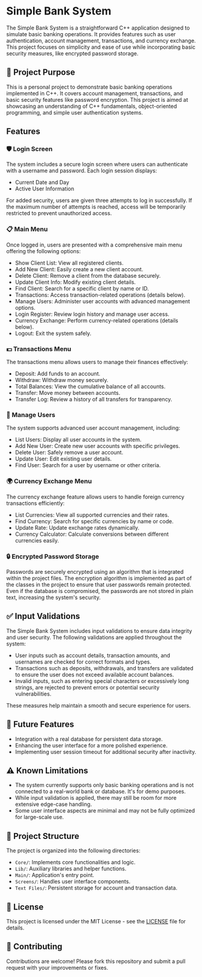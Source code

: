 # Simple Bank System

The Simple Bank System is a straightforward C++ application designed to simulate basic banking operations. It provides features such as user authentication, account management, transactions, and currency exchange. This project focuses on simplicity and ease of use while incorporating basic security measures, like encrypted password storage.

## 🎯 Project Purpose

This is a personal project to demonstrate basic banking operations implemented in C++. It covers account management, transactions, and basic security features like password encryption. This project is aimed at showcasing an understanding of C++ fundamentals, object-oriented programming, and simple user authentication systems.

## Features

### 🛡️ Login Screen

The system includes a secure login screen where users can authenticate with a username and password. Each login session displays:

*   Current Date and Day
*   Active User Information

For added security, users are given three attempts to log in successfully. If the maximum number of attempts is reached, access will be temporarily restricted to prevent unauthorized access.

### 📋 Main Menu

Once logged in, users are presented with a comprehensive main menu offering the following options:

*   Show Client List: View all registered clients.
*   Add New Client: Easily create a new client account.
*   Delete Client: Remove a client from the database securely.
*   Update Client Info: Modify existing client details.
*   Find Client: Search for a specific client by name or ID.
*   Transactions: Access transaction-related operations (details below).
*   Manage Users: Administer user accounts with advanced management options.
*   Login Register: Review login history and manage user access.
*   Currency Exchange: Perform currency-related operations (details below).
*   Logout: Exit the system safely.

### 💵 Transactions Menu

The transactions menu allows users to manage their finances effectively:

*   Deposit: Add funds to an account.
*   Withdraw: Withdraw money securely.
*   Total Balances: View the cumulative balance of all accounts.
*   Transfer: Move money between accounts.
*   Transfer Log: Review a history of all transfers for transparency.

### 🔑 Manage Users

The system supports advanced user account management, including:

*   List Users: Display all user accounts in the system.
*   Add New User: Create new user accounts with specific privileges.
*   Delete User: Safely remove a user account.
*   Update User: Edit existing user details.
*   Find User: Search for a user by username or other criteria.

### 🌍 Currency Exchange Menu

The currency exchange feature allows users to handle foreign currency transactions efficiently:

*   List Currencies: View all supported currencies and their rates.
*   Find Currency: Search for specific currencies by name or code.
*   Update Rate: Update exchange rates dynamically.
*   Currency Calculator: Calculate conversions between different currencies easily.

### 🔒 Encrypted Password Storage

Passwords are securely encrypted using an algorithm that is integrated within the project files. The encryption algorithm is implemented as part of the classes in the project to ensure that user passwords remain protected. Even if the database is compromised, the passwords are not stored in plain text, increasing the system's security.

## ✅ Input Validations

The Simple Bank System includes input validations to ensure data integrity and user security. The following validations are applied throughout the system:

- User inputs such as account details, transaction amounts, and usernames are checked for correct formats and types.
- Transactions such as deposits, withdrawals, and transfers are validated to ensure the user does not exceed available account balances.
- Invalid inputs, such as entering special characters or excessively long strings, are rejected to prevent errors or potential security vulnerabilities.

These measures help maintain a smooth and secure experience for users.

## 🚀 Future Features

- Integration with a real database for persistent data storage.
- Enhancing the user interface for a more polished experience.
- Implementing user session timeout for additional security after inactivity.

## ⚠️ Known Limitations

- The system currently supports only basic banking operations and is not connected to a real-world bank or database. It's for demo purposes.
- While input validation is applied, there may still be room for more extensive edge-case handling.
- Some user interface aspects are minimal and may not be fully optimized for large-scale use.

## 📁 Project Structure

The project is organized into the following directories:

*   `Core/`: Implements core functionalities and logic.
*   `Lib/`: Auxiliary libraries and helper functions.
*   `Main/`: Application's entry point.
*   `Screens/`: Handles user interface components.
*   `Text Files/`: Persistent storage for account and transaction data.

## 📄 License

This project is licensed under the MIT License - see the [LICENSE](LICENSE) file for details.

## 🤝 Contributing

Contributions are welcome! Please fork this repository and submit a pull request with your improvements or fixes.
